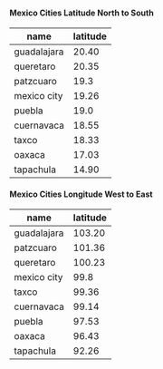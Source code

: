 
#### Mexico Cities Latitude North to South

| name | latitude |
|-|-|
| guadalajara | 20.40 |
| queretaro | 20.35 |
| patzcuaro | 19.3 |
| mexico city | 19.26 |
| puebla | 19.0 |
| cuernavaca | 18.55 |
| taxco | 18.33 |
| oaxaca | 17.03 |
| tapachula | 14.90 |


#### Mexico Cities Longitude West to East

| name | latitude |
|-|-|
| guadalajara | 103.20 |
| patzcuaro | 101.36 |
| queretaro | 100.23 |
| mexico city | 99.8 |
| taxco | 99.36
| cuernavaca | 99.14 |
| puebla | 97.53 |
| oaxaca | 96.43 |
| tapachula | 92.26 |
